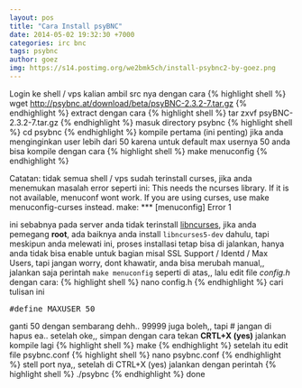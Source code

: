 ```yaml
---
layout: pos
title: "Cara Install psyBNC"
date: 2014-05-02 19:32:30 +7000
categories: irc bnc
tags: psybnc
author: goez
img: https://s14.postimg.org/we2bmk5ch/install-psybnc2-by-goez.png
---
```


Login ke shell / vps kalian
ambil src nya dengan cara
{% highlight shell %}
wget http://psybnc.at/download/beta/psyBNC-2.3.2-7.tar.gz
{% endhighlight %}
extract dengan cara
{% highlight shell %}
tar zxvf psyBNC-2.3.2-7.tar.gz
{% endhighlight %}
masuk directory psybnc
{% highlight shell %}
cd psybnc
{% endhighlight %}
kompile pertama (ini penting)
jika anda menginginkan user lebih dari 50 karena untuk default max usernya 50 anda bisa kompile dengan cara
{% highlight shell %}
make menuconfig
{% endhighlight %}
<p class="alert alert-warning">Catatan: tidak semua shell / vps sudah terinstall curses, jika anda menemukan masalah error seperti ini:
This needs the ncurses library. If it is not available, menuconf wont work. If you are using curses, use make menuconfig-curses instead.
make: *** [menuconfig] Error 1</p>
ini sebabnya pada server anda tidak terinstall <a href=http://eg-goez.blogspot.com/2014/05/installing-libncurses5-dev-centos-debian.html>libncurses</a>, jika anda pemegang <b>root</b>, ada baiknya anda install <code>libncurses5-dev</code> dahulu, tapi meskipun anda melewati ini, proses installasi tetap bisa di jalankan, hanya anda tidak bisa enable untuk bagian misal SSL Support / Identd / Max Users, tapi jangan worry, dont khawatir, anda bisa merubah manual,,
jalankan saja perintah <code>make menuconfig</code> seperti di atas,, lalu edit file <i>config.h</i>
dengan cara:
{% highlight shell %}
nano config.h
{% endhighlight %}
cari tulisan ini
<pre>
#define MAXUSER 50
</pre>
ganti 50 dengan sembarang dehh.. 99999 juga boleh,, tapi # jangan di hapus ea..
setelah oke,, simpan dengan cara tekan
<b>CRTL+X (yes)</b>
jalankan kompile lagi
{% highlight shell %}
make
{% endhighlight %}
setelah itu edit file psybnc.conf
{% highlight shell %}
nano psybnc.conf
{% endhighlight %}
stell port nya,,
setelah di CTRL+X (yes)
jalankan dengan perintah
{% highlight shell %}
./psybnc
{% endhighlight %}
done
